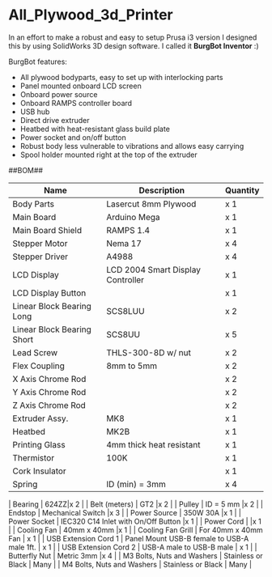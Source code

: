# All_Plywood_3d_Printer

In an effort to make a robust and easy to setup Prusa i3 version I designed this by using SolidWorks 3D design software. I called it **BurgBot Inventor** :)

BurgBot features:

* All plywood bodyparts, easy to set up with interlocking parts
* Panel mounted onboard LCD screen
* Onboard power source
* Onboard RAMPS controller board
* USB hub
* Direct drive extruder
* Heatbed with heat-resistant glass build plate
* Power socket and on/off button
* Robust body less vulnerable to vibrations and allows easy carrying
* Spool holder mounted right at the top of the extruder

##BOM##

| Name                 | Description          | Quantity      |
| -------------------- | -------------------- | ------------- |
| Body Parts           | Lasercut 8mm Plywood | x 1 |
| Main Board           | Arduino Mega | x 1 |
| Main Board Shield    | RAMPS 1.4 | x 1 |
| Stepper Motor        | Nema 17 | x 4 |
| Stepper Driver       | A4988 | x 4 |
| LCD Display          | LCD 2004 Smart Display Controller | x 1 |
| LCD Display Button   | | x 1 |
| Linear Block Bearing Long | SCS8LUU   |x 2 |
| Linear Block Bearing Short | SCS8UU |x 5 |
| Lead Screw           | THLS-300-8D w/ nut |x 2 |
| Flex Coupling        | 8mm to 5mm |x 2 |
| X Axis Chrome Rod    | |x 2 |
| Y Axis Chrome Rod    | |x 2 |
| Z Axis Chrome Rod    | |x 2 |
| Extruder Assy.       | MK8  |x 1 |
| Heatbed              | MK2B |x 1 |
| Printing Glass       | 4mm thick heat resistant |x 1 |
| Thermistor           | 100K |x 1 |
| Cork Insulator       | |x 1 |
| Spring               | ID (min) = 3mm |x 4 |

| Bearing              | 624ZZ|x 2 |
| Belt (meters)        | GT2  |x 2 |
| Pulley               | ID = 5 mm |x 2 |
| Endstop              | Mechanical Switch |x 3 |
| Power Source         | 350W 30A |x 1 |
| Power Socket         | IEC320 C14 Inlet with On/Off Button |x 1 |
| Power Cord           | |x 1 |
| Cooling Fan          | 40mm x 40mm |x 1 |
| Cooling Fan Grill    | For 40mm x 40mm Fan | x 1 |
| USB Extension Cord 1  | Panel Mount USB-B female to USB-A male 1ft. | x 1 |
| USB Extension Cord 2  | USB-A male to USB-B male | x 1 |
| Butterfly Nut        | Metric 3mm |x 4 |
| M3 Bolts, Nuts and Washers  | Stainless or Black | Many |
| M4 Bolts, Nuts and Washers  | Stainless or Black | Many |
